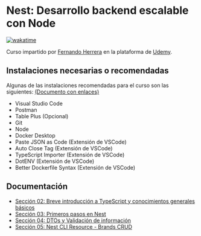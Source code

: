 # Nest: Desarrollo backend escalable con Node

[![wakatime](https://wakatime.com/badge/user/8ef73281-6d0a-4758-af11-fd880ca3009c/project/728d7a26-a393-49f1-8c75-afb54478087a.svg?style=for-the-badge)](https://wakatime.com/badge/user/8ef73281-6d0a-4758-af11-fd880ca3009c/project/728d7a26-a393-49f1-8c75-afb54478087a)

Curso impartido por [Fernando Herrera](https://fernando-herrera.com/#/) en la plataforma de [Udemy](https://www.udemy.com/course/nest-framework/).

## Instalaciones necesarias o recomendadas

Algunas de las instalaciones recomendadas para el curso son las siguientes: [(Documento con enlaces)](https://gist.github.com/Klerith/c0ef4f48d986e2cf3308bb54fff84ea5)

- Visual Studio Code
- Postman
- Table Plus (Opcional)
- Git
- Node
- Docker Desktop
- Paste JSON as Code (Extensión de VSCode)
- Auto Close Tag (Extensión de VSCode)
- TypeScript Importer (Extensión de VSCode)
- DotENV (Extensión de VSCode)
- Better Dockerfile Syntax (Extensión de VSCode)

## Documentación

- [Sección 02: Breve introducción a TypeScript y conocimientos generales básicos](02-Introduccion_TypeScript/README.md)
- [Sección 03: Primeros pasos en Nest](03-Primes_pasos_Nest/README.md)
- [Sección 04: DTOs y Validación de información](04-DTOs_Validacion_informacion/README.md)
- [Sección 05: Nest CLI Resource - Brands CRUD](05-Nest_CLI_Resource_Brands_CRUD/README.md)
